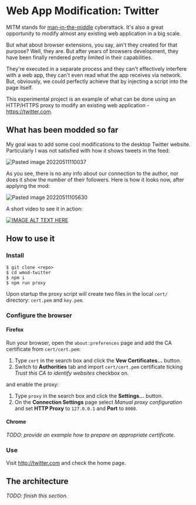 # Web App Modification: Twitter

MITM stands for [man-in-the-middle](https://en.wikipedia.org/wiki/Man-in-the-middle_attack) cyberattack.
It's also a great opportunity to modify almost any existing web application in a big scale.

But what about browser extensions, you say, ain't they created for that purpose?
Well, they are. But after years of browsers development, they have been finally rendered pretty limited
in their capabilities.

They're executed in a separate process and they can't effectively interfere with a web app,
they can't even read what the app receives via network. But, obviously, we could perfectly achieve
that by injecting a script into the page itself.

This experimental project is an example of what can be done using an HTTP/HTTPS proxy to modify
an existing web application - https://twitter.com.

## What has been modded so far

My goal was to add some cool modifications to the desktop Twitter website. Particularly I was not satisfied
with how it shows tweets in the feed:

![Pasted image 20220511110037](https://user-images.githubusercontent.com/114060/167895950-869d71fd-66e7-448f-8566-d08af572fe92.png)

As you see, there is no any info about our connection to the author, nor does it show the number
of their followers. Here is how it looks now, after applying the mod:

![Pasted image 20220511105630](https://user-images.githubusercontent.com/114060/167896028-316c078c-56fc-4ba9-95fd-8e9803d1d236.png)

A short video to see it in action:

[![IMAGE ALT TEXT HERE](https://img.youtube.com/vi/9gpQZZbrGPk/0.jpg)](https://www.youtube.com/watch?v=9gpQZZbrGPk)

## How to use it

### Install

```
$ git clone <repo>
$ cd wmod-twitter
$ npm i
$ npm run proxy
```

Upon startup the proxy script will create two files in the local `cert/` directory: `cert.pem` and `key.pem`.

### Configure the browser

#### Firefox

Run your browser, open the `about:preferences` page and add the CA certificate from `cert/cert.pem`:

1. Type `cert` in the search box and click the **Vew Certificates...** button.
2. Switch to **Authorities** tab and import `cert/cert.pem` certificate ticking _Trust this CA to identify websites_ checkbox on.

and enable the proxy:

1. Type `proxy` in the search box and click the **Settings...** button.
2. On the **Connection Settings** page select _Manual proxy configuration_ and set **HTTP Proxy** to `127.0.0.1` and **Port** to `8000`.

#### Chrome

_TODO: provide an example how to prepare an appropriate certificate._

### Use

Visit http://twitter.com and check the home page.

## The architecture

_TODO: finish this section._
